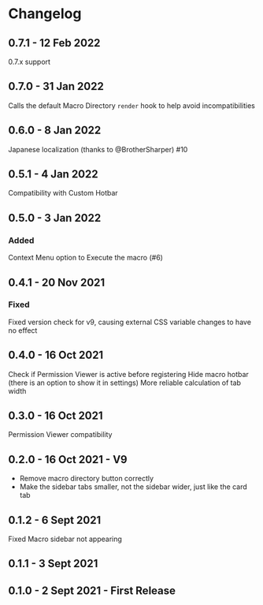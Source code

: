 # Changelog

## 0.7.1 - 12 Feb 2022

0.7.x support

## 0.7.0 - 31 Jan 2022

Calls the default Macro Directory `render` hook to help avoid incompatibilities

## 0.6.0 - 8 Jan 2022

Japanese localization (thanks to @BrotherSharper) #10

## 0.5.1 - 4 Jan 2022

Compatibility with Custom Hotbar

## 0.5.0 - 3 Jan 2022

### Added

Context Menu option to Execute the macro (#6)

## 0.4.1 - 20 Nov 2021

### Fixed

Fixed version check for v9, causing external CSS variable changes to have no effect

## 0.4.0 - 16 Oct 2021

Check if Permission Viewer is active before registering
Hide macro hotbar (there is an option to show it in settings)
More reliable calculation of tab width

## 0.3.0 - 16 Oct 2021

Permission Viewer compatibility

## 0.2.0 - 16 Oct 2021 - V9

- Remove macro directory button correctly
- Make the sidebar tabs smaller, not the sidebar wider, just like the card tab

## 0.1.2 - 6 Sept 2021

Fixed Macro sidebar not appearing

## 0.1.1 - 3 Sept 2021

## 0.1.0 - 2 Sept 2021 - First Release
